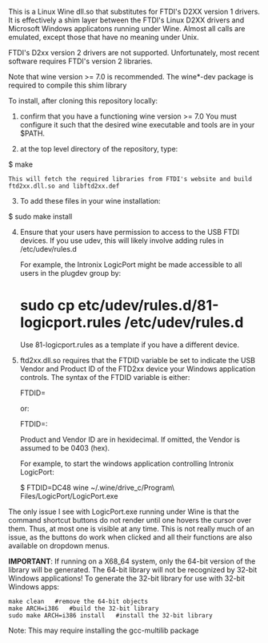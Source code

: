 This is a Linux Wine dll.so that substitutes for FTDI's D2XX version 1 drivers.
It is effectively a shim layer between the FTDI's Linux D2XX drivers and 
Microsoft Windows applicatons running under Wine.
Almost all calls are emulated, except those that have no meaning under Unix.

FTDI's D2xx version 2 drivers are not supported.
Unfortunately, most recent software requires FTDI's version 2 libraries.

Note that wine version >= 7.0 is recommended.
The wine*-dev package is required to compile this shim library

To install, after cloning this repository locally:

1)  confirm that you have a functioning wine version >= 7.0
    You must configure it such that the desired wine executable and tools are 
    in your $PATH.

2)  at the top level directory of the repository, type:

  $  make 
  
    This will fetch the required libraries from FTDI's website and build 
    ftd2xx.dll.so and libftd2xx.def
    
3)  To add these files in your wine installation:

  $  sudo   make  install
  
 
4)  Ensure that your users have permission to access to the USB FTDI devices.
    If you use udev, this will likely involve adding rules in /etc/udev/rules.d
    
    For example, the Intronix LogicPort might be made accessible to all users
    in the plugdev group by:
    
    # sudo  cp  etc/udev/rules.d/81-logicport.rules  /etc/udev/rules.d

    Use 81-logicport.rules as a template if you have a different device.

   
5)  ftd2xx.dll.so requires that the FTDID variable be set to indicate the 
    USB Vendor and Product ID of the FTD2xx device your Windows application
    controls.  The syntax of the FTDID variable is either:
    
    FTDID=<USB Product ID>
    
    or:
    
    FTDID=<USB Vendor ID>:<USB Product ID>
    
    Product and Vendor ID are in hexidecimal.
    If omitted, the Vendor is assumed to be 0403 (hex).
    
    For example, 
      to start the windows application controlling Intronix LogicPort:
    
    $ FTDID=DC48 wine ~/.wine/drive_c/Program\ Files/LogicPort/LogicPort.exe 

The only issue I see with LogicPort.exe running under Wine is that the
command shortcut buttons do not render until one hovers the cursor over them.
Thus, at most one is visible at any time.
This is not really much of an issue, as the buttons do work when clicked and
all their functions are also available on dropdown menus.
    
**IMPORTANT**:  If running on a X68_64 system, only the 64-bit version of the library will be generated.
    The 64-bit library will not be recognized by 32-bit Windows applications!
    To generate the 32-bit library for use with 32-bit Windows apps:
    
    make clean   #remove the 64-bit objects
    make ARCH=i386   #build the 32-bit library
    sudo make ARCH=i386 install   #install the 32-bit library

Note:  This may require installing the gcc-multilib package
